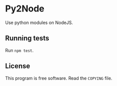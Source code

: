 Py2Node
=======
Use python modules on NodeJS.

Running tests
-------------
Run ``npm test``.

License
-------
This program is free software. Read the ``COPYING`` file.

